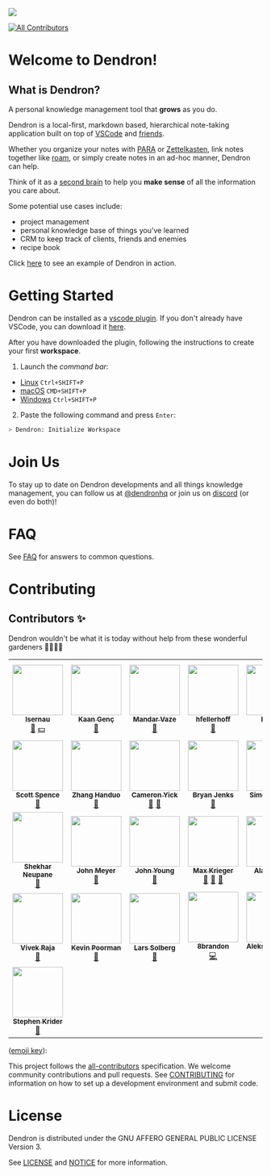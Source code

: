 ![](https://foundation-prod-assetspublic53c57cce-8cpvgjldwysl.s3-us-west-2.amazonaws.com/assets/logo-256.png)

<!-- ALL-CONTRIBUTORS-BADGE:START - Do not remove or modify this section -->

[![All Contributors](https://img.shields.io/badge/all_contributors-29-orange.svg?style=flat-square)](#contributors-)

<!-- ALL-CONTRIBUTORS-BADGE:END -->

# Welcome to Dendron!

## What is Dendron?

A personal knowledge management tool that **grows** as you do.

Dendron is a local-first, markdown based, hierarchical note-taking application built on top of [VSCode](https://code.visualstudio.com/) and [friends](./ACKNOWLEDGEMENTS.md).

Whether you organize your notes with [PARA](https://fortelabs.co/blog/para/) or [Zettelkasten](https://zettelkasten.de/), link notes together like [roam](https://roamresearch.com/), or simply create notes in an ad-hoc manner, Dendron can help.

Think of it as a [second brain](https://www.buildingasecondbrain.com/) to help you **make sense** of all the information you care about.

Some potential use cases include:

- project management
- personal knowledge base of things you've learned
- CRM to keep track of clients, friends and enemies
- recipe book

Click [here](https://youtu.be/6rwWUalr9Ac) to see an example of Dendron in action.

# Getting Started

Dendron can be installed as a [vscode plugin](https://marketplace.visualstudio.com/items?itemName=dendron.dendron). If you don't already have VSCode, you can download it [here](https://code.visualstudio.com/).

After you have downloaded the plugin, following the instructions to create your first **workspace**.

1. Launch the _command bar_:

- <a href="https://code.visualstudio.com/shortcuts/keyboard-shortcuts-linux.pdf">Linux</a> `Ctrl+SHIFT+P`
- <a href="https://code.visualstudio.com/shortcuts/keyboard-shortcuts-macos.pdf">macOS</a> `CMD+SHIFT+P`
- <a href="https://code.visualstudio.com/shortcuts/keyboard-shortcuts-windows.pdf">Windows</a> `Ctrl+SHIFT+P`

2. Paste the following command and press `Enter`:

```sh
> Dendron: Initialize Workspace
```

# Join Us

To stay up to date on Dendron developments and all things knowledge management, you can follow us at [@dendronhq](https://twitter.com/dendronhq) or join us on [discord](https://discord.gg/6j85zNX) (or even do both)!

# FAQ

See [FAQ](https://dendron.so/notes/683740e3-70ce-4a47-a1f4-1f140e80b558.html) for answers to common questions.

# Contributing

## Contributors ✨

Dendron wouldn't be what it is today without help from these wonderful gardeners 👨‍🌾👩‍🌾

<!-- ALL-CONTRIBUTORS-LIST:START - Do not remove or modify this section -->
<!-- prettier-ignore-start -->
<!-- markdownlint-disable -->
<table>
  <tr>
    <td align="center"><a href="https://github.com/lsernau"><img src="https://avatars.githubusercontent.com/u/4541943?v=4?s=100" width="100px;" alt=""/><br /><sub><b>lsernau</b></sub></a><br /><a href="https://github.com/dendronhq/dendron/issues?q=author%3Alsernau" title="Bug reports">🐛</a> <a href="#financial-lsernau" title="Financial">💵</a></td>
    <td align="center"><a href="http://kaangenc.me/"><img src="https://avatars.githubusercontent.com/u/1008124?v=4?s=100" width="100px;" alt=""/><br /><sub><b>Kaan Genç</b></sub></a><br /><a href="https://github.com/dendronhq/dendron/commits?author=SeriousBug" title="Documentation">📖</a></td>
    <td align="center"><a href="https://mandarvaze.bitbucket.io/"><img src="https://avatars.githubusercontent.com/u/46438?v=4?s=100" width="100px;" alt=""/><br /><sub><b>Mandar Vaze</b></sub></a><br /><a href="https://github.com/dendronhq/dendron/commits?author=mandarvaze" title="Documentation">📖</a></td>
    <td align="center"><a href="https://www.henryfellerhoff.com/"><img src="https://avatars.githubusercontent.com/u/48483883?v=4?s=100" width="100px;" alt=""/><br /><sub><b>hfellerhoff</b></sub></a><br /><a href="https://github.com/dendronhq/dendron/commits?author=hfellerhoff" title="Documentation">📖</a></td>
    <td align="center"><a href="https://d3vr.me/"><img src="https://avatars.githubusercontent.com/u/1549990?v=4?s=100" width="100px;" alt=""/><br /><sub><b>Fayçal</b></sub></a><br /><a href="https://github.com/dendronhq/dendron/commits?author=d3vr" title="Documentation">📖</a> <a href="https://github.com/dendronhq/dendron/issues?q=author%3Ad3vr" title="Bug reports">🐛</a></td>
    <td align="center"><a href="https://github.com/BASSMAN"><img src="https://avatars.githubusercontent.com/u/363783?v=4?s=100" width="100px;" alt=""/><br /><sub><b>Ronald</b></sub></a><br /><a href="https://github.com/dendronhq/dendron/issues?q=author%3ABASSMAN" title="Bug reports">🐛</a> <a href="#financial-BASSMAN" title="Financial">💵</a></td>
    <td align="center"><a href="https://github.com/Simon-Claudius"><img src="https://avatars.githubusercontent.com/u/45047368?v=4?s=100" width="100px;" alt=""/><br /><sub><b>Simon-Claudius</b></sub></a><br /><a href="https://github.com/dendronhq/dendron/issues?q=author%3ASimon-Claudius" title="Bug reports">🐛</a></td>
  </tr>
  <tr>
    <td align="center"><a href="https://scottspence.com/"><img src="https://avatars.githubusercontent.com/u/234708?v=4?s=100" width="100px;" alt=""/><br /><sub><b>Scott Spence</b></sub></a><br /><a href="https://github.com/dendronhq/dendron/issues?q=author%3Aspences10" title="Bug reports">🐛</a></td>
    <td align="center"><a href="https://github.com/zhanghanduo"><img src="https://avatars.githubusercontent.com/u/8006682?v=4?s=100" width="100px;" alt=""/><br /><sub><b>Zhang Handuo</b></sub></a><br /><a href="https://github.com/dendronhq/dendron/issues?q=author%3Azhanghanduo" title="Bug reports">🐛</a></td>
    <td align="center"><a href="https://serendipidata.com/"><img src="https://avatars.githubusercontent.com/u/9020979?v=4?s=100" width="100px;" alt=""/><br /><sub><b>Cameron Yick</b></sub></a><br /><a href="#blog-hydrosquall" title="Blogposts">📝</a> <a href="https://github.com/dendronhq/dendron/commits?author=hydrosquall" title="Documentation">📖</a></td>
    <td align="center"><a href="https://github.com/tallguyjenks"><img src="https://avatars.githubusercontent.com/u/29872822?v=4?s=100" width="100px;" alt=""/><br /><sub><b>Bryan Jenks</b></sub></a><br /><a href="https://github.com/dendronhq/dendron/commits?author=tallguyjenks" title="Documentation">📖</a></td>
    <td align="center"><a href="https://wind13.gitee.io/"><img src="https://avatars.githubusercontent.com/u/1387020?v=4?s=100" width="100px;" alt=""/><br /><sub><b>Simon J S Liu</b></sub></a><br /><a href="https://github.com/dendronhq/dendron/issues?q=author%3Awind13" title="Bug reports">🐛</a></td>
    <td align="center"><a href="https://github.com/b0xian"><img src="https://avatars.githubusercontent.com/u/53197915?v=4?s=100" width="100px;" alt=""/><br /><sub><b>b0xian</b></sub></a><br /><a href="https://github.com/dendronhq/dendron/issues?q=author%3Ab0xian" title="Bug reports">🐛</a></td>
    <td align="center"><a href="http://orcomp.github.io/Blog"><img src="https://avatars.githubusercontent.com/u/2459973?v=4?s=100" width="100px;" alt=""/><br /><sub><b>Orcomp</b></sub></a><br /><a href="https://github.com/dendronhq/dendron/issues?q=author%3AOrcomp" title="Bug reports">🐛</a> <a href="https://github.com/dendronhq/dendron/commits?author=Orcomp" title="Documentation">📖</a></td>
  </tr>
  <tr>
    <td align="center"><a href="https://github.com/neupsh"><img src="https://avatars.githubusercontent.com/u/5186871?v=4?s=100" width="100px;" alt=""/><br /><sub><b>Shekhar Neupane</b></sub></a><br /><a href="https://github.com/dendronhq/dendron/commits?author=neupsh" title="Documentation">📖</a></td>
    <td align="center"><a href="https://github.com/af4jm"><img src="https://avatars.githubusercontent.com/u/849948?v=4?s=100" width="100px;" alt=""/><br /><sub><b>John Meyer</b></sub></a><br /><a href="https://github.com/dendronhq/dendron/issues?q=author%3Aaf4jm" title="Bug reports">🐛</a></td>
    <td align="center"><a href="https://github.com/iterating"><img src="https://avatars.githubusercontent.com/u/6834401?v=4?s=100" width="100px;" alt=""/><br /><sub><b>John Young</b></sub></a><br /><a href="https://github.com/dendronhq/dendron/issues?q=author%3Aiterating" title="Bug reports">🐛</a></td>
    <td align="center"><a href="http://a9.io/"><img src="https://avatars.githubusercontent.com/u/2660634?v=4?s=100" width="100px;" alt=""/><br /><sub><b>Max Krieger</b></sub></a><br /><a href="https://github.com/dendronhq/dendron/commits?author=maxkrieger" title="Documentation">📖</a> <a href="#blog-maxkrieger" title="Blogposts">📝</a> <a href="https://github.com/dendronhq/dendron/issues?q=author%3Amaxkrieger" title="Bug reports">🐛</a></td>
    <td align="center"><a href="http://alanionita.github.io/"><img src="https://avatars.githubusercontent.com/u/8453106?v=4?s=100" width="100px;" alt=""/><br /><sub><b>Alan Ionita</b></sub></a><br /><a href="https://github.com/dendronhq/dendron/commits?author=alanionita" title="Documentation">📖</a></td>
    <td align="center"><a href="https://www.xypnox.com/"><img src="https://avatars.githubusercontent.com/u/25076171?v=4?s=100" width="100px;" alt=""/><br /><sub><b> Aditya</b></sub></a><br /><a href="https://github.com/dendronhq/dendron/issues?q=author%3Axypnox" title="Bug reports">🐛</a></td>
    <td align="center"><a href="https://github.com/gjroelofs"><img src="https://avatars.githubusercontent.com/u/398630?v=4?s=100" width="100px;" alt=""/><br /><sub><b>Gijs-Jan Roelofs</b></sub></a><br /><a href="https://github.com/dendronhq/dendron/issues?q=author%3Agjroelofs" title="Bug reports">🐛</a></td>
  </tr>
  <tr>
    <td align="center"><a href="https://github.com/vivkr"><img src="https://avatars.githubusercontent.com/u/41533822?v=4?s=100" width="100px;" alt=""/><br /><sub><b>Vivek Raja</b></sub></a><br /><a href="https://github.com/dendronhq/dendron/issues?q=author%3Avivkr" title="Bug reports">🐛</a></td>
    <td align="center"><a href="http://www.codefriar.com/"><img src="https://avatars.githubusercontent.com/u/642589?v=4?s=100" width="100px;" alt=""/><br /><sub><b>Kevin Poorman</b></sub></a><br /><a href="https://github.com/dendronhq/dendron/issues?q=author%3Acodefriar" title="Bug reports">🐛</a></td>
    <td align="center"><a href="https://boa.nu/"><img src="https://avatars.githubusercontent.com/u/682676?v=4?s=100" width="100px;" alt=""/><br /><sub><b>Lars Solberg</b></sub></a><br /><a href="https://github.com/dendronhq/dendron/issues?q=author%3Axeor" title="Bug reports">🐛</a></td>
    <td align="center"><a href="https://github.com/8brandon"><img src="https://avatars.githubusercontent.com/u/34548660?v=4?s=100" width="100px;" alt=""/><br /><sub><b>8brandon</b></sub></a><br /><a href="https://github.com/dendronhq/dendron/commits?author=8brandon" title="Code">💻</a></td>
    <td align="center"><a href="https://github.com/aleksey-rowan"><img src="https://avatars.githubusercontent.com/u/79934725?v=4?s=100" width="100px;" alt=""/><br /><sub><b>Aleksey Rowan</b></sub></a><br /><a href="https://github.com/dendronhq/dendron/commits?author=aleksey-rowan" title="Code">💻</a> <a href="https://github.com/dendronhq/dendron/commits?author=aleksey-rowan" title="Documentation">📖</a></td>
    <td align="center"><a href="https://github.com/pwright"><img src="https://avatars.githubusercontent.com/u/5154224?v=4?s=100" width="100px;" alt=""/><br /><sub><b>Paul Wright</b></sub></a><br /><a href="https://github.com/dendronhq/dendron/commits?author=pwright" title="Documentation">📖</a></td>
    <td align="center"><a href="https://github.com/jeffbarr"><img src="https://avatars.githubusercontent.com/u/78832?v=4?s=100" width="100px;" alt=""/><br /><sub><b>Jeff Barr</b></sub></a><br /><a href="https://github.com/dendronhq/dendron/commits?author=jeffbarr" title="Documentation">📖</a></td>
  </tr>
  <tr>
    <td align="center"><a href="https://skrider.dendron.wiki/"><img src="https://avatars.githubusercontent.com/u/72541272?v=4?s=100" width="100px;" alt=""/><br /><sub><b>Stephen Krider</b></sub></a><br /><a href="https://github.com/dendronhq/dendron/commits?author=skrider" title="Documentation">📖</a></td>
  </tr>
</table>

<!-- markdownlint-restore -->
<!-- prettier-ignore-end -->

<!-- ALL-CONTRIBUTORS-LIST:END -->

([emoji key](https://allcontributors.org/docs/en/emoji-key)):

This project follows the [all-contributors](https://github.com/all-contributors/all-contributors) specification. We welcome community contributions and pull requests. See [CONTRIBUTING](https://github.com/dendronhq/dendron/blob/master/docs/CONTRIBUTING.md) for information on how to set up a development environment and submit code.

# License

Dendron is distributed under the GNU AFFERO GENERAL PUBLIC LICENSE Version 3.

See [LICENSE](https://github.com/dendronhq/dendron/blob/master/LICENSE.md) and [NOTICE](https://github.com/dendronhq/dendron/blob/master/NOTICE.md) for more information.
